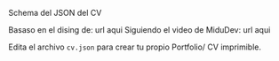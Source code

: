 Schema del JSON del CV

Basaso en el dising de:
url aqui
Siguiendo el video de MiduDev:
url aqui

Edita el archivo `cv.json` para crear tu propio Portfolio/ CV imprimible.
